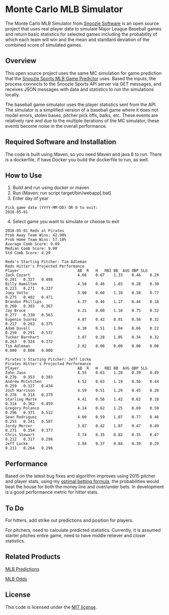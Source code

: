 # Monte Carlo MLB Simulator

The Monte Carlo MLB Simulator from [Snoozle Software](http://www.snoozle.net) is an open source project that uses real player data to simulate Major League Baseball games and return basic statistics for selected games including the probability of which each team will win and the mean and standard deviation of the combined score of simulated games. 

## Overview

This open source project uses the same MC simulation for game prediction that the [Snoozle Sports MLB Game Predictor](http://sports.snoozle.net/mlb/predictions.jsp) uses. Based the inputs, the process connects to the Snoozle Sports API server via GET messages, and receives JSON messages with data and statistics to run the simulations locally. 

The baseball game simulator uses the player statistics sent from the API. The simulator is a simplified version of a baseball game where it does not model errors, stolen bases, pitcher pick offs, balks, etc. These events are relatively rare and due to the multiple iterations of the MC simulator, these events become noise in the overall performance.

## Required Software and Installation

The code is built using Maven, so you need Maven and java 8 to run. There is a dockerfile, if have Docker you build the dockerfile to run, as well.

## How to Use

1. Build and run using docker or maven
2. Run (Maven: run script target/bin/webapp[.bat]
3. Enter day of year
```
Pick game date (YYYY-MM-DD) OR 0 to exit:
2016-05-01
```
4. Select game you want to simulate or choose to exit
```
2016-05-01 Reds at Pirates
Prob Away Team Wins: 42.90%
Prob Home Team Wins: 57.10%
Average Comb Score: 9.09
Median Comb Score: 9.00
Std Comb Score: 4.29

Reds's Starting Pitcher: Tim Adleman
Reds Hitter's Projected Performance
Player                        	AB	R	H	RBI	BB	AVG	OBP	SLG
Zack Cozart                   	4.66	0.67	1.33	0.46	0.29	0.281	0.327	0.498
Billy Hamilton                	4.50	0.46	1.03	0.28	0.30	0.223	0.271	0.337
Joey Votto                    	3.90	0.60	1.10	0.50	0.77	0.275	0.402	0.471
Brandon Phillips              	4.37	0.46	1.17	0.44	0.18	0.260	0.303	0.367
Jay Bruce                     	4.21	0.60	1.18	0.75	0.32	0.277	0.330	0.563
Eugenio Suarez                	4.07	0.42	0.91	0.56	0.32	0.217	0.283	0.375
Adam Duvall                   	4.10	0.51	1.04	0.66	0.22	0.250	0.291	0.537
Tucker Barnhart               	3.87	0.28	1.05	0.34	0.32	0.263	0.324	0.372
Tim Adleman                   	2.82	0.00	0.00	0.00	0.00	0.000	0.000	0.000

Pirates's Starting Pitcher: Jeff Locke
Pirates Hitter's Projected Performance
Player                        	AB	R	H	RBI	BB	AVG	OBP	SLG
John Jaso                     	4.55	0.63	1.28	0.39	0.49	0.276	0.353	0.383
Andrew McCutchen              	4.52	0.63	1.19	0.56	0.44	0.259	0.327	0.434
Josh Harrison                 	4.59	0.51	1.29	0.45	0.20	0.276	0.314	0.379
Starling Marte                	4.41	0.56	1.42	0.62	0.18	0.314	0.362	0.459
Gregory Polanco               	4.14	0.62	1.25	0.69	0.50	0.296	0.371	0.512
Sean Rodriguez                	4.00	0.59	1.07	0.77	0.46	0.255	0.341	0.507
Jordy Mercer                  	3.87	0.42	1.07	0.47	0.49	0.271	0.354	0.377
Chris Stewart                 	3.74	0.35	0.82	0.35	0.47	0.212	0.317	0.298
Jeff Locke                    	3.84	0.37	0.84	0.39	0.29	0.211	0.264	0.296

```

## Performance

Based on the latest bug fixes and algorithm improves using 2015 pitcher and player stats, using my [optimal betting formula](http://sports.snoozle.net/articles/story/optimized-betting-for-multiple-games-at-the-same-time), the probabilities would beat the house for both the money line and over/under bets. In development is a good performance metric for hitter stats. 

## To Do

For hitters, add strike out predictions and position for players. 

For pitchers, need to calculate predicted statistics. Currently, it is assumed starter pitches entire game, need to have middle reliever and closer statistics. 

## Related Products

[MLB Predictions](http://sports.snoozle.net/mlb/predictions.jsp)

[MLB Odds](http://sports.snoozle.net/mlb/betting-lines.jsp)

## License

This code is licensed under the [MIT license](https://opensource.org/licenses/MIT). 